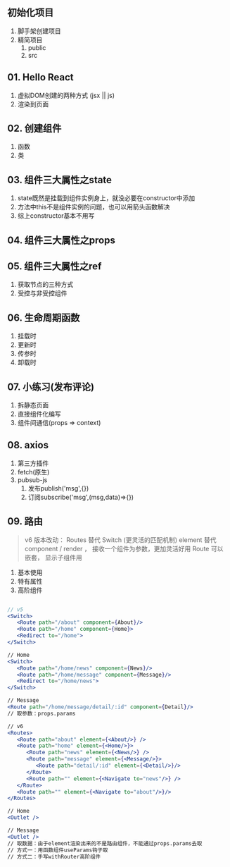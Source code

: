 ## 初始化项目

1. 脚手架创建项目
2. 精简项目
   1. public
   2. src

## 01. Hello React

1. 虚拟DOM创建的两种方式 (jsx || js)
2. 渲染到页面


## 02. 创建组件

1. 函数
2. 类

## 03. 组件三大属性之state

1. state既然是挂载到组件实例身上，就没必要在constructor中添加
2. 方法中this不是组件实例的问题，也可以用箭头函数解决
3. 综上constructor基本不用写

## 04. 组件三大属性之props


## 05. 组件三大属性之ref

1. 获取节点的三种方式
2. 受控与非受控组件

## 06. 生命周期函数

1. 挂载时
2. 更新时
3. 传参时
4. 卸载时

## 07. 小练习(发布评论)

1. 拆静态页面
2. 直接组件化编写
3. 组件间通信(props => context)

## 08. axios

1. 第三方插件
2. fetch(原生)
3. pubsub-js
   1. 发布publish('msg',{})
   2. 订阅subscribe('msg',(msg,data)=>{})

## 09. 路由
> v6 版本改动：
> Routes 替代 Switch (更灵活的匹配机制)
> element 替代 component / render ， 接收一个组件为参数，更加灵活好用
> Route 可以嵌套， 显示子组件用 <Outlet />

1. 基本使用
2. 特有属性
3. 高阶组件

```jsx

// v5
<Switch>
   <Route path="/about" component={About}/>
   <Route path="/home" component={Home}>
   <Redirect to="/home">
</Switch>

// Home
<Switch>
   <Route path="/home/news" component={News}/>
   <Route path="/home/message" component={Message}/>
   <Redirect to="/home/news">
</Switch>

// Message
<Route path="/home/message/detail/:id" component={Detail}/>
// 取参数：props.params

// v6
<Routes>
   <Route path="about" element={<About/>} />
   <Route path="home" element={<Home/>}>
      <Route path="news" element={<News/>} />
      <Route path="message" element={<Message/>}>
         <Route path="detail/:id" element={<Detail/>}/>
      </Route>
      <Route path="" element={<Navigate to="news"/>} />
   </Route>
   <Route path="" element={<Navigate to="about"/>}/>
</Routes>

// Home
<Outlet />

// Message
<Outlet />
// 取数据：由于element渲染出来的不是路由组件，不能通过props.params去取
// 方式一：用函数组件useParams钩子取
// 方式二：手写withRouter高阶组件
```




